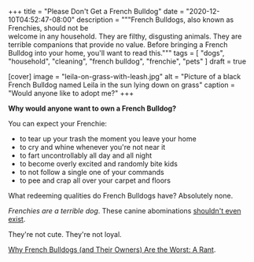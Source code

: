 +++
title = "Please Don't Get a French Bulldog"
date = "2020-12-10T04:52:47-08:00"
description = """French Bulldogs, also known as Frenchies, should not be \
  welcome in any household. They are filthy, disgusting animals. They are \
  terrible companions that provide no value. Before bringing a French \
  Bulldog into your home, you'll want to read this."""
tags = [
  "dogs",
  "household",
  "cleaning",
  "french bulldog",
  "frenchie",
  "pets"
]
draft = true

[cover]
image = "leila-on-grass-with-leash.jpg"
alt = "Picture of a black French Bulldog named Leila in the sun lying down on grass"
caption = "Would anyone like to adopt me?"
+++

**Why would anyone want to own a French Bulldog?**

You can expect your Frenchie:

- to tear up your trash the moment you leave your home
- to cry and whine whenever you're not near it
- to fart uncontrollably all day and all night
- to become overly excited and randomly bite kids
- to not follow a single one of your commands
- to pee and crap all over your carpet and floors

What redeeming qualities do French Bulldogs have? Absolutely none.

_Frenchies are a terrible dog_. These canine abominations [shouldn't even
exist](https://www.iflscience.com/plants-and-animals/new-study-illustrates-the-sad-state-of-french-bulldogs/).

They're not cute. They're not loyal.

[Why French Bulldogs (and Their Owners) Are the Worst: A
Rant](https://www.villagevoice.com/2015/12/08/why-french-bulldogs-and-their-owners-are-the-worst-a-rant/).
